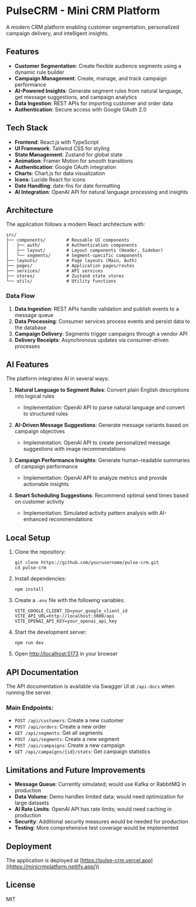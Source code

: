 # PulseCRM - Mini CRM Platform

A modern CRM platform enabling customer segmentation, personalized campaign delivery, and intelligent insights.

## Features

- **Customer Segmentation**: Create flexible audience segments using a dynamic rule builder
- **Campaign Management**: Create, manage, and track campaign performance
- **AI-Powered Insights**: Generate segment rules from natural language, get message suggestions, and campaign analytics
- **Data Ingestion**: REST APIs for importing customer and order data
- **Authentication**: Secure access with Google OAuth 2.0

## Tech Stack

- **Frontend**: React.js with TypeScript
- **UI Framework**: Tailwind CSS for styling
- **State Management**: Zustand for global state
- **Animation**: Framer Motion for smooth transitions
- **Authentication**: Google OAuth integration
- **Charts**: Chart.js for data visualization
- **Icons**: Lucide React for icons
- **Date Handling**: date-fns for date formatting
- **AI Integration**: OpenAI API for natural language processing and insights

## Architecture

The application follows a modern React architecture with:

```
src/
├── components/        # Reusable UI components
│   ├── auth/          # Authentication components
│   ├── layout/        # Layout components (Header, Sidebar)
│   └── segments/      # Segment-specific components
├── layouts/           # Page layouts (Main, Auth)
├── pages/             # Application pages/routes
├── services/          # API services
├── stores/            # Zustand state stores
└── utils/             # Utility functions
```

### Data Flow

1. **Data Ingestion**: REST APIs handle validation and publish events to a message queue
2. **Data Processing**: Consumer services process events and persist data to the database
3. **Campaign Delivery**: Segments trigger campaigns through a vendor API
4. **Delivery Receipts**: Asynchronous updates via consumer-driven processes

## AI Features

The platform integrates AI in several ways:

1. **Natural Language to Segment Rules**: Convert plain English descriptions into logical rules
   - Implementation: OpenAI API to parse natural language and convert to structured rules

2. **AI-Driven Message Suggestions**: Generate message variants based on campaign objectives
   - Implementation: OpenAI API to create personalized message suggestions with image recommendations

3. **Campaign Performance Insights**: Generate human-readable summaries of campaign performance
   - Implementation: OpenAI API to analyze metrics and provide actionable insights

4. **Smart Scheduling Suggestions**: Recommend optimal send times based on customer activity
   - Implementation: Simulated activity pattern analysis with AI-enhanced recommendations

## Local Setup

1. Clone the repository:
   ```
   git clone https://github.com/yourusername/pulse-crm.git
   cd pulse-crm
   ```

2. Install dependencies:
   ```
   npm install
   ```

3. Create a `.env` file with the following variables:
   ```
   VITE_GOOGLE_CLIENT_ID=your_google_client_id
   VITE_API_URL=http://localhost:3000/api
   VITE_OPENAI_API_KEY=your_openai_api_key
   ```

4. Start the development server:
   ```
   npm run dev
   ```

5. Open [http://localhost:5173](http://localhost:5173) in your browser

## API Documentation

The API documentation is available via Swagger UI at `/api-docs` when running the server.

### Main Endpoints:

- `POST /api/customers`: Create a new customer
- `POST /api/orders`: Create a new order
- `GET /api/segments`: Get all segments
- `POST /api/segments`: Create a new segment
- `POST /api/campaigns`: Create a new campaign
- `GET /api/campaigns/{id}/stats`: Get campaign statistics

## Limitations and Future Improvements

- **Message Queue**: Currently simulated; would use Kafka or RabbitMQ in production
- **Data Volume**: Demo handles limited data; would need optimization for large datasets
- **AI Rate Limits**: OpenAI API has rate limits; would need caching in production
- **Security**: Additional security measures would be needed for production
- **Testing**: More comprehensive test coverage would be implemented

## Deployment

The application is deployed at [https://pulse-crm.vercel.app]((https://minicrmplatform.netlify.app/))

## License

MIT

